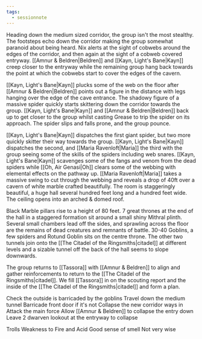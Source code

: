 ```yaml
---
tags:
  - sessionnote
---
```

Heading down the medium sized corridor, the group isn't the most stealthy. The footsteps echo down the corridor making the group somewhat paranoid about being heard. Nix alerts at the sight of cobwebs around the edges of the corridor, and then again at the sight of a cobweb covered entryway. [[Amnur & Beldren|Beldren]] and [[Kayn, Light's Bane|Kayn]] creep closer to the entryway while the remaining group hang back towards the point at which the cobwebs start to cover the edges of the cavern.

[[Kayn, Light's Bane|Kayn]] plucks some of the web on the floor after [[Amnur & Beldren|Beldren]] points out a figure in the distance with legs hanging over the edge of the cave entrance. The shadowy figure of a massive spider quickly starts skittering down the corridor towards the group. [[Kayn, Light's Bane|Kayn]] and [[Amnur & Beldren|Beldren]] back up to get closer to the group whilst casting Grease to trip the spider on its approach. The spider slips and falls prone, and the group pounce.

[[Kayn, Light's Bane|Kayn]] dispatches the first giant spider, but two more quickly skitter their way towards the group. [[Kayn, Light's Bane|Kayn]] dispatches the second, and [[Maria Ravenloft|Maria]] the third with the group seeing some of the skills of the spiders including web snares. [[Kayn, Light's Bane|Kayn]] scavenges some of the fangs and venom from the dead spiders while [[Oh, Air Genasi|Oh]] clears some of the webbing with elemental effects on the pathway up. [[Maria Ravenloft|Maria]] takes a massive swing to cut through the webbing and reveals a drop of 40ft over a cavern of white marble crafted beautifully. The room is staggeringly beautiful, a huge hall several hundred feet long and a hundred feet wide. The ceiling opens into an arched & domed roof.

Black Marble pillars rise to a height of 80 feet. 7 great thrones at the end of the hall in a staggered formation sit around a small shiny Mithral plinth. Several small chambers lead off the sides, and sprawling across the floor are the remains of dead creatures and remnants of battle. 30-40 Goblins, a few spiders and Rotund Goblin sits on the centre throne. The other two tunnels join onto the [[The Citadel of the Ringsmiths|citadel]] at different levels and a sizable tunnel off the back of the hall seems to slope downwards.

The group returns to [[Tassora]] with [[Amnur & Beldren]] to align and gather reinforcements to return to the [[The Citadel of the Ringsmiths|citadel]]. We fill [[Tassora]] in on the scouting report and the inside of the [[The Citadel of the Ringsmiths|citadel]] and form a plan.

Check the outside is barricaded by the goblins
Travel down the medium tunnel
Barricade front door if it's not
Collapse the new corridor ways in
Attack the main force
Allow [[Amnur & Beldren]] to collapse the entry down
Leave 2 dwarven lookout at the entryway to collapse

Trolls
Weakness to Fire and Acid
Good sense of smell
Not very wise

